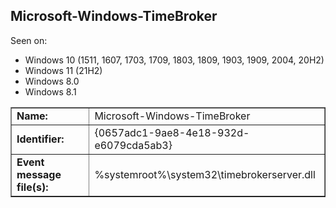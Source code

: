 ## Microsoft-Windows-TimeBroker

Seen on:
* Windows 10 (1511, 1607, 1703, 1709, 1803, 1809, 1903, 1909, 2004, 20H2)
* Windows 11 (21H2)
* Windows 8.0
* Windows 8.1

<table border="1" class="docutils">
  <tbody>
    <tr>
      <td><b>Name:</b></td>
      <td>Microsoft-Windows-TimeBroker</td>
    </tr>
    <tr>
      <td><b>Identifier:</b></td>
      <td>{0657adc1-9ae8-4e18-932d-e6079cda5ab3}</td>
    </tr>
    <tr>
      <td><b>Event message file(s):</b></td>
      <td>%systemroot%\system32\timebrokerserver.dll</td>
    </tr>
  </tbody>
</table>

&nbsp;

